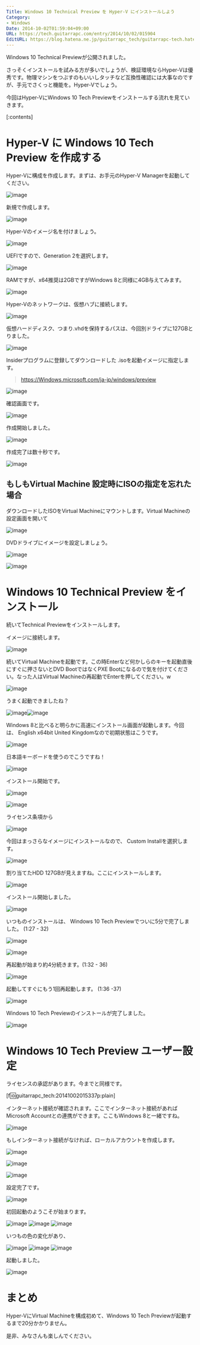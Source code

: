 ```yaml
---
Title: Windows 10 Technical Preview を Hyper-V にインストールしよう
Category:
- Windows
Date: 2014-10-02T01:59:04+09:00
URL: https://tech.guitarrapc.com/entry/2014/10/02/015904
EditURL: https://blog.hatena.ne.jp/guitarrapc_tech/guitarrapc-tech.hatenablog.com/atom/entry/8454420450066791950
---
```


Windows 10 Technical Previewが公開されました。

さっそくインストールを試みる方が多いでしょうが、検証環境ならHyper-Vは優秀です。物理マシンをつぶすのもいいしタッチなど互換性確認には大事なのですが、手元でさくっと機能を。Hyper-Vでしょう。

今回はHyper-VにWindows 10 Tech Previewをインストールする流れを見ていきます。

[:contents]

# Hyper-V に Windows 10 Tech Preview を作成する

Hyper-Vに構成を作成します。まずは、お手元のHyper-V Managerを起動してください。

![image](https://cdn-ak.f.st-hatena.com/images/fotolife/g/guitarrapc_tech/20141002/20141002012943.png)

新規で作成します。

![image](https://cdn-ak.f.st-hatena.com/images/fotolife/g/guitarrapc_tech/20141002/20141002013011.png)

Hyper-Vのイメージ名を付けましょう。

![image](https://cdn-ak.f.st-hatena.com/images/fotolife/g/guitarrapc_tech/20141002/20141002013102.png)

UEFIですので、Generation 2を選択します。

![image](https://cdn-ak.f.st-hatena.com/images/fotolife/g/guitarrapc_tech/20141002/20141002013128.png)

RAMですが、x64推奨は2GBですがWindows 8と同様に4GB与えてみます。

![image](https://cdn-ak.f.st-hatena.com/images/fotolife/g/guitarrapc_tech/20141002/20141002013203.png)

Hyper-Vのネットワークは、仮想ハブに接続します。

![image](https://cdn-ak.f.st-hatena.com/images/fotolife/g/guitarrapc_tech/20141002/20141002013258.png)

仮想ハードディスク、つまり.vhdを保持するパスは、今回別ドライブに127GBとりました。

![image](https://cdn-ak.f.st-hatena.com/images/fotolife/g/guitarrapc_tech/20141002/20141002013341.png)

Insiderプログラムに登録してダウンロードした .isoを起動イメージに指定します。


> https://Windows.microsoft.com/ja-jp/windows/preview

![image](https://cdn-ak.f.st-hatena.com/images/fotolife/g/guitarrapc_tech/20141002/20141002013453.png)

確認画面です。

![image](https://cdn-ak.f.st-hatena.com/images/fotolife/g/guitarrapc_tech/20141002/20141002013551.png)

作成開始しました。

![image](https://cdn-ak.f.st-hatena.com/images/fotolife/g/guitarrapc_tech/20141002/20141002013626.png)

作成完了は数十秒です。

![image](https://cdn-ak.f.st-hatena.com/images/fotolife/g/guitarrapc_tech/20141002/20141002013643.png)

## もしもVirtual Machine 設定時にISOの指定を忘れた場合

ダウンロードしたISOをVirtual Machineにマウントします。Virtual Machineの設定画面を開いて

![image](https://cdn-ak.f.st-hatena.com/images/fotolife/g/guitarrapc_tech/20141005/20141005045829.png)

DVDドライブにイメージを設定しましょう。

![image](https://cdn-ak.f.st-hatena.com/images/fotolife/g/guitarrapc_tech/20141005/20141005045910.png)

![image](https://cdn-ak.f.st-hatena.com/images/fotolife/g/guitarrapc_tech/20141005/20141005045916.png)


# Windows 10 Technical Preview をインストール

続いてTechnical Previewをインストールします。

イメージに接続します。

![image](https://cdn-ak.f.st-hatena.com/images/fotolife/g/guitarrapc_tech/20141002/20141002014450.png)

続いてVirtual Machineを起動です。この時Enterなど何かしらのキーを起動直後にすぐに押さないとDVD BootではなくPXE Bootになるので気を付けてください。なった人はVirtual Machineの再起動でEnterを押してください。w

![image](https://cdn-ak.f.st-hatena.com/images/fotolife/g/guitarrapc_tech/20141002/20141002014527.png)

うまく起動できましたね？

![image](https://cdn-ak.f.st-hatena.com/images/fotolife/g/guitarrapc_tech/20141002/20141002014650.png)![image](https://cdn-ak.f.st-hatena.com/images/fotolife/g/guitarrapc_tech/20141002/20141002015337.png)


Windows 8と比べると明らかに高速にインストール画面が起動します。今回は、 English x64bit United Kingdomなので初期状態はこうです。

![image](https://cdn-ak.f.st-hatena.com/images/fotolife/g/guitarrapc_tech/20141002/20141002014708.png)

日本語キーボードを使うのでこうですね！

![image](https://cdn-ak.f.st-hatena.com/images/fotolife/g/guitarrapc_tech/20141002/20141002014737.png)

インストール開始です。

![image](https://cdn-ak.f.st-hatena.com/images/fotolife/g/guitarrapc_tech/20141002/20141002014825.png)

![image](https://cdn-ak.f.st-hatena.com/images/fotolife/g/guitarrapc_tech/20141002/20141002014843.png)

ライセンス条項から

![image](https://cdn-ak.f.st-hatena.com/images/fotolife/g/guitarrapc_tech/20141002/20141002014852.png)

今回はまっさらなイメージにインストールなので、 Custom Installを選択します。

![image](https://cdn-ak.f.st-hatena.com/images/fotolife/g/guitarrapc_tech/20141002/20141002014909.png)

割り当てたHDD 127GBが見えますね。ここにインストールします。

![image](https://cdn-ak.f.st-hatena.com/images/fotolife/g/guitarrapc_tech/20141002/20141002014954.png)

インストール開始しました。

![image](https://cdn-ak.f.st-hatena.com/images/fotolife/g/guitarrapc_tech/20141002/20141002015021.png)

いつものインストールは、 Windows 10 Tech Previewでついに5分で完了しました。 (1:27 - 32)

![image](https://cdn-ak.f.st-hatena.com/images/fotolife/g/guitarrapc_tech/20141002/20141002015043.png)

![image](https://cdn-ak.f.st-hatena.com/images/fotolife/g/guitarrapc_tech/20141002/20141002015051.png)

再起動が始まり約4分続きます。(1:32 - 36)

![image](https://cdn-ak.f.st-hatena.com/images/fotolife/g/guitarrapc_tech/20141002/20141002015131.png)

起動してすぐにもう1回再起動します。 (1:36 -37)

![image](https://cdn-ak.f.st-hatena.com/images/fotolife/g/guitarrapc_tech/20141002/20141002015148.png)

Windows 10 Tech Previewのインストールが完了しました。

![image](https://cdn-ak.f.st-hatena.com/images/fotolife/g/guitarrapc_tech/20141002/20141002015239.png)

# Windows 10 Tech Preview ユーザー設定

ライセンスの承認があります。今までと同様です。

[f:id:guitarrapc_tech:20141002015337p:plain]

インターネット接続が確認されます。ここでインターネット接続があればMicrosoft Accountとの連携ができます。ここもWindows 8と一緒ですね。

![image](https://cdn-ak.f.st-hatena.com/images/fotolife/g/guitarrapc_tech/20141002/20141002015425.png)

もしインターネット接続がなければ、ローカルアカウントを作成します。

![image](https://cdn-ak.f.st-hatena.com/images/fotolife/g/guitarrapc_tech/20141002/20141002015450.png)

![image](https://cdn-ak.f.st-hatena.com/images/fotolife/g/guitarrapc_tech/20141002/20141002015605.png)

![image](https://cdn-ak.f.st-hatena.com/images/fotolife/g/guitarrapc_tech/20141002/20141002015624.png)

設定完了です。

![image](https://cdn-ak.f.st-hatena.com/images/fotolife/g/guitarrapc_tech/20141002/20141002015634.png)

初回起動のようこそが始まります。

![image](https://cdn-ak.f.st-hatena.com/images/fotolife/g/guitarrapc_tech/20141002/20141002015707.png)
![image](https://cdn-ak.f.st-hatena.com/images/fotolife/g/guitarrapc_tech/20141002/20141002015712.png)
![image](https://cdn-ak.f.st-hatena.com/images/fotolife/g/guitarrapc_tech/20141002/20141002015716.png)

いつもの色の変化があり、

![image](https://cdn-ak.f.st-hatena.com/images/fotolife/g/guitarrapc_tech/20141002/20141002015720.png)
![image](https://cdn-ak.f.st-hatena.com/images/fotolife/g/guitarrapc_tech/20141002/20141002015724.png)
![image](https://cdn-ak.f.st-hatena.com/images/fotolife/g/guitarrapc_tech/20141002/20141002015727.png)

起動しました。

![image](https://cdn-ak.f.st-hatena.com/images/fotolife/g/guitarrapc_tech/20141002/20141002015731.png)


# まとめ

Hyper-VにVirtual Machineを構成初めて、Windows 10 Tech Previewが起動するまで20分かかりません。

是非、みなさんも楽しんでください。
